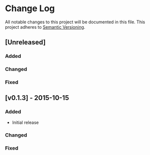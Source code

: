 # Change Log
All notable changes to this project will be documented in this file.
This project adheres to [Semantic Versioning](http://semver.org/).

## [Unreleased]
### Added

### Changed

### Fixed


## [v0.1.3] - 2015-10-15
### Added
* Initial release

### Changed

### Fixed
